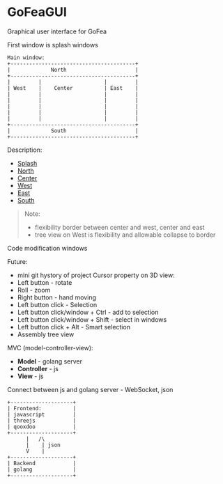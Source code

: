 # GoFeaGUI
Graphical user interface for GoFea

First window is splash windows

```
Main window:
+----------------------------------------+
|             North                      |
+----------------------------------------+
|         |                    |         |
| West    |    Center          | East    |
|         |                    |         |
|         |                    |         |
|         |                    |         |
|         |                    |         |
|         |                    |         |
+----------------------------------------+
|             South                      |
+----------------------------------------+
```

Description:
- [Splash](https://github.com/Konstantin8105/GoFeaGUI/blob/master/Splash.md )
- [North](https://github.com/Konstantin8105/GoFeaGUI/blob/master/North.md )
- [Center](https://github.com/Konstantin8105/GoFeaGUI/blob/master/Center.md )
- [West](https://github.com/Konstantin8105/GoFeaGUI/blob/master/West.md )
- [East](https://github.com/Konstantin8105/GoFeaGUI/blob/master/East.md )
- [South](https://github.com/Konstantin8105/GoFeaGUI/blob/master/South.md )
> Note: 
> - flexibility border between center and west, center and east
> - tree view on West is flexibility and allowable collapse to border

Code modification windows

Future:
- mini git hystory of project
Cursor property on 3D view:
- Left button - rotate
- Roll - zoom
- Right button - hand moving 
- Left button click - Selection
- Left button click/window + Ctrl - add to selection
- Left button click/window + Shift - select in windows
- Left button click + Alt - Smart selection
- Assembly tree view


MVC (model-controller-view):
* **Model** - golang server
* **Controller** - js
* **View** - js

Connect between js and golang server - WebSocket, json

```
+--------------------+
| Frontend:          |
| javascript         |
| threejs            |
| qooxdoo            |
+--------------------+
      |   /\
	  |    | json
	  V    |
+--------------------+
| Backend            |
| golang             |
+--------------------+
```
